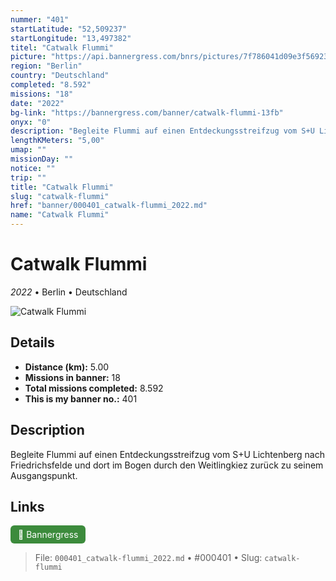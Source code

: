 ```yaml
---
nummer: "401"
startLatitude: "52,509237"
startLongitude: "13,497382"
titel: "Catwalk Flummi"
picture: "https://api.bannergress.com/bnrs/pictures/7f786041d09e3f569238527184afdc87"
region: "Berlin"
country: "Deutschland"
completed: "8.592"
missions: "18"
date: "2022"
bg-link: "https://bannergress.com/banner/catwalk-flummi-13fb"
onyx: "0"
description: "Begleite Flummi auf einen Entdeckungsstreifzug vom S+U Lichtenberg nach Friedrichsfelde und dort im Bogen durch den Weitlingkiez zurück zu seinem Ausgangspunkt."
lengthKMeters: "5,00"
umap: ""
missionDay: ""
notice: ""
trip: ""
title: "Catwalk Flummi"
slug: "catwalk-flummi"
href: "banner/000401_catwalk-flummi_2022.md"
name: "Catwalk Flummi"
---
```

# Catwalk Flummi

*2022* • Berlin • Deutschland

![Catwalk Flummi](https://api.bannergress.com/bnrs/pictures/7f786041d09e3f569238527184afdc87)



## Details
- **Distance (km):** 5.00
- **Missions in banner:** 18
- **Total missions completed:** 8.592
- **This is my banner no.:** 401



## Description
Begleite Flummi auf einen Entdeckungsstreifzug vom S+U Lichtenberg nach Friedrichsfelde und dort im Bogen durch den Weitlingkiez zurück zu seinem Ausgangspunkt.



## Links
<a href="https://bannergress.com/banner/catwalk-flummi-13fb" target="_blank" style="display:inline-block;margin-right:8px;padding:6px 12px;background:#3c8b3c;color:#fff;text-decoration:none;border-radius:6px;">🔗 Bannergress</a>



> File: `000401_catwalk-flummi_2022.md`
> • #000401
> • Slug: `catwalk-flummi`
